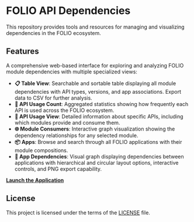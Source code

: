 # FOLIO API Dependencies

This repository provides tools and resources for managing and visualizing dependencies in the FOLIO ecosystem.

## Features

A comprehensive web-based interface for exploring and analyzing FOLIO module dependencies with multiple specialized views:

- **📋 Table View**: Searchable and sortable table displaying all module dependencies with API types, versions, and app associations. Export data to CSV for further analysis.
- **🔢 API Usage Count**: Aggregated statistics showing how frequently each API is used across the FOLIO ecosystem.
- **🔎 API Usage View**: Detailed information about specific APIs, including which modules provide and consume them.
- **🌐 Module Consumers**: Interactive graph visualization showing the dependency relationships for any selected module.
- **📦 Apps**: Browse and search through all FOLIO applications with their module compositions.
- **🔗 App Dependencies**: Visual graph displaying dependencies between applications with hierarchical and circular layout options, interactive controls, and PNG export capability.

**[Launch the Application](src/web/index.html)**

## License
This project is licensed under the terms of the [LICENSE](LICENSE) file.